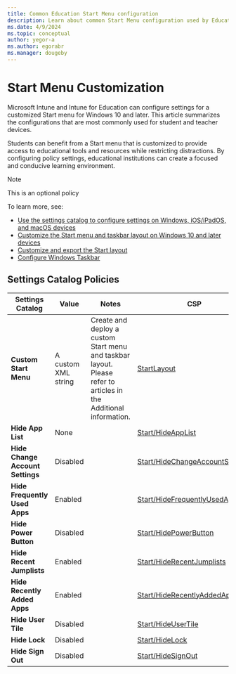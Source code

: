 ```yaml
---
title: Common Education Start Menu configuration
description: Learn about common Start Menu configuration used by Education organizations in Intune.
ms.date: 4/9/2024
ms.topic: conceptual
author: yegor-a
ms.author: egorabr
ms.manager: dougeby
---
```


# Start Menu Customization

Microsoft Intune and Intune for Education can configure settings for a customized Start menu for Windows 10 and later. This article summarizes the configurations that are most commonly used for student and teacher devices.

Students can benefit from a Start menu that is customized to provide access to educational tools and resources while restricting distractions. By configuring policy settings, educational institutions can create a focused and conducive learning environment.

> [!NOTE]
> This is an optional policy

To learn more, see:

- [Use the settings catalog to configure settings on Windows, iOS/iPadOS, and macOS devices](/mem/intune/configuration/settings-catalog)
- [Customize the Start menu and taskbar layout on Windows 10 and later devices](/windows/configuration/start/windows-10-start-layout-options-and-policies)
- [Customize and export the Start layout](/en-us/windows/configuration/start/customize-and-export-start-layout)
- [Configure Windows Taskbar](/en-us/windows/configuration/taskbar/?pivots=windows-11)

## Settings Catalog Policies

| **Settings Catalog** | **Value** | **Notes** | **CSP** |
|---|---|---|---|
| **Custom Start Menu** | A custom XML string | Create and deploy a custom Start menu and taskbar layout. Please refer to articles in the Additional information. | [StartLayout](/windows/client-management/mdm/policy-csp-start) |
| **Hide App List** | None | | [Start/HideAppList](/windows/client-management/mdm/policy-csp-start#hideapplist) |
| **Hide Change Account Settings** | Disabled | | [Start/HideChangeAccountSettings](/windows/client-management/mdm/policy-csp-start#hidechangeaccountsettings) |
| **Hide Frequently Used Apps** | Enabled | | [Start/HideFrequentlyUsedApps](/windows/client-management/mdm/policy-csp-start#hidefrequentlyusedapps) |
| **Hide Power Button** | Disabled | | [Start/HidePowerButton](/windows/client-management/mdm/policy-csp-start#hidepowerbutton) |
| **Hide Recent Jumplists** | Enabled | | [Start/HideRecentJumplists](/windows/client-management/mdm/policy-csp-start#hiderecentjumplists) |
| **Hide Recently Added Apps** | Enabled | | [Start/HideRecentlyAddedApps](/windows/client-management/mdm/policy-csp-start#hiderecentlyaddedapps) |
| **Hide User Tile** | Disabled | | [Start/HideUserTile](/windows/client-management/mdm/policy-csp-start#hideusertile) |
| **Hide Lock** | Disabled | | [Start/HideLock](/windows/client-management/mdm/policy-csp-start#hidelock) |
| **Hide Sign Out** | Disabled | | [Start/HideSignOut](/windows/client-management/mdm/policy-csp-start#hidesignout) |
